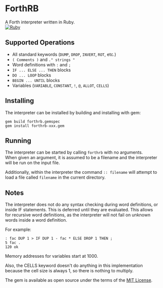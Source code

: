 # ForthRB
A Forth interpreter written in Ruby.  
[![Ruby](https://github.com/edestcroix/ForthRB/actions/workflows/ruby.yml/badge.svg)](https://github.com/edestcroix/ForthRB/actions/workflows/ruby.yml)

## Supported Operations
- All standard keywords (`DUMP`, `DROP`, `INVERT`, `ROT`, etc.)
- `( Comments )` and `." strings "`
- Word definitions with `:` and `;`
- `IF ... ELSE ... THEN` blocks
- `DO ... LOOP` blocks
- `BEGIN ... UNTIL` blocks
- Variables (`VARIABLE`, `CONSTANT`, `!`, `@`, `ALLOT`, `CELLS`)

## Installing
The interpreter can be installed by building and installing with gem:

    gem build forthrb.gemspec
    gem install forthrb-xxx.gem


## Running
The interpreter can be started by calling `forthrb` with no arguments.  
When given an argument, it is assumed to be a filename and the interpreter
will be run on the input file.

Additionally, within the interpreter the command `:: filename` will attempt
to load a file called `filename` in the current directory. 

## Notes
The interpreter does not do any syntax checking during word definitions,
or inside IF statements. This is deferred until they are evaluated. This
allows for recursive word definitions, as the interpreter will not fail
on unknown words inside a word definition.  

For example:

    : fac DUP 1 > IF DUP 1 - fac * ELSE DROP 1 THEN ;
    5 fac .
    120 ok

Memory addresses for variables start at 1000.

Also, the CELLS keyword doesn't do anything in this implementation because
the cell size is always 1, so there is nothing to multiply.

The gem is available as open source under the terms of the [MIT License](https://opensource.org/licenses/MIT).
